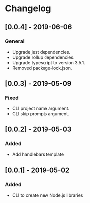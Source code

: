 # Changelog

## [0.0.4] - 2019-06-06

### General

- Upgrade jest dependencies.
- Upgrade rollup dependencies.
- Upgrade typescript to version 3.5.1.
- Removed package-lock.json.

## [0.0.3] - 2019-05-09

### Fixed

- CLI project name argument.
- CLI skip prompts argument.

## [0.0.2] - 2019-05-03

### Added

- Add handlebars template

## [0.0.1] - 2019-05-02

### Added

- CLI to create new Node.js libraries
